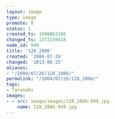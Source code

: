```yaml
---
layout: image
type: image
promote: 0
status: 1
created_ts: 1090862166
changed_ts: 1372159418
node_id: 949
title: '128_2806'
created: '2004-07-26'
changed: '2013-06-25'
aliases:
- "/2004/07/26/128_2806/"
permalink: "/2004/07/26/128_2806/"
tags:
- Taranaki
images:
- - src: image/images/128_2806-949.jpg
    name: 128_2806-949.jpg
---
```


